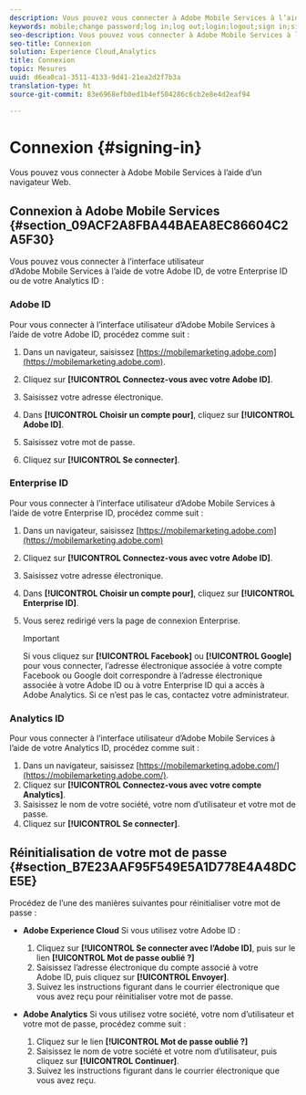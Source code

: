 ```yaml
---
description: Vous pouvez vous connecter à Adobe Mobile Services à l’aide d’un navigateur Web.
keywords: mobile;change password;log in;log out;login;logout;sign in;signin
seo-description: Vous pouvez vous connecter à Adobe Mobile Services à l’aide d’un navigateur Web.
seo-title: Connexion
solution: Experience Cloud,Analytics
title: Connexion
topic: Mesures
uuid: d6ea0ca1-3511-4133-9d41-21ea2d2f7b3a
translation-type: ht
source-git-commit: 83e6968efb0ed1b4ef504286c6cb2e8e4d2eaf94

---
```



# Connexion {#signing-in}

Vous pouvez vous connecter à Adobe Mobile Services à l’aide d’un navigateur Web.

## Connexion à Adobe Mobile Services {#section_09ACF2A8FBA44BAEA8EC86604C2A5F30}

Vous pouvez vous connecter à l’interface utilisateur d’Adobe Mobile Services à l’aide de votre Adobe ID, de votre Enterprise ID ou de votre Analytics ID :

### Adobe ID

Pour vous connecter à l’interface utilisateur d’Adobe Mobile Services à l’aide de votre Adobe ID, procédez comme suit :

1. Dans un navigateur, saisissez [https://mobilemarketing.adobe.com](https://mobilemarketing.adobe.com).
1. Cliquez sur **[!UICONTROL Connectez-vous avec votre Adobe ID]**.
1. Saisissez votre adresse électronique.
1. Dans **[!UICONTROL Choisir un compte pour]**, cliquez sur **[!UICONTROL Adobe ID]**.

1. Saisissez votre mot de passe.
1. Cliquez sur **[!UICONTROL Se connecter]**.


### Enterprise ID

Pour vous connecter à l’interface utilisateur d’Adobe Mobile Services à l’aide de votre Enterprise ID, procédez comme suit :

1. Dans un navigateur, saisissez [https://mobilemarketing.adobe.com](https://mobilemarketing.adobe.com)
1. Cliquez sur **[!UICONTROL Connectez-vous avec votre Adobe ID]**.
1. Saisissez votre adresse électronique.
1. Dans **[!UICONTROL Choisir un compte pour]**, cliquez sur **[!UICONTROL Enterprise ID]**.

1. Vous serez redirigé vers la page de connexion Enterprise.

   >[!IMPORTANT]
   >
   >Si vous cliquez sur **[!UICONTROL Facebook]** ou **[!UICONTROL Google]** pour vous connecter, l’adresse électronique associée à votre compte Facebook ou Google doit correspondre à l’adresse électronique associée à votre Adobe ID ou à votre Enterprise ID qui a accès à Adobe Analytics. Si ce n’est pas le cas, contactez votre administrateur.

### Analytics ID

Pour vous connecter à l’interface utilisateur d’Adobe Mobile Services à l’aide de votre Analytics ID, procédez comme suit :

1. Dans un navigateur, saisissez [https://mobilemarketing.adobe.com/](https://mobilemarketing.adobe.com/).
1. Cliquez sur **[!UICONTROL Connectez-vous avec votre compte Analytics]**.
1. Saisissez le nom de votre société, votre nom d’utilisateur et votre mot de passe.
1. Cliquez sur **[!UICONTROL Se connecter]**.

## Réinitialisation de votre mot de passe {#section_B7E23AAF95F549E5A1D778E4A48DCE5E}

Procédez de l’une des manières suivantes pour réinitialiser votre mot de passe :

* **Adobe Experience Cloud** Si vous utilisez votre Adobe ID :

   1. Cliquez sur **[!UICONTROL Se connecter avec l’Adobe ID]**, puis sur le lien **[!UICONTROL Mot de passe oublié ?]**
   1. Saisissez l’adresse électronique du compte associé à votre Adobe ID, puis cliquez sur **[!UICONTROL Envoyer]**.
   1. Suivez les instructions figurant dans le courrier électronique que vous avez reçu pour réinitialiser votre mot de passe.

* **Adobe Analytics** Si vous utilisez votre société, votre nom d’utilisateur et votre mot de passe, procédez comme suit :

   1. Cliquez sur le lien **[!UICONTROL Mot de passe oublié ?]**
   1. Saisissez le nom de votre société et votre nom d’utilisateur, puis cliquez sur **[!UICONTROL Continuer]**.
   1. Suivez les instructions figurant dans le courrier électronique que vous avez reçu.
